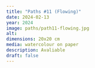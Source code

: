```yaml
---
title: "Paths #11 (Flowing)"
date: 2024-02-13
year: 2024
image: paths/path11-flowing.jpg
alt: 
dimensions: 20x20 cm
media: watercolour on paper
description: Avaliable
draft: false
---
```


